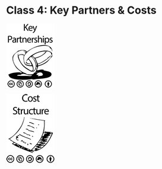 # Class 4: Key Partners & Costs

![Key Partners](./Key-Partnerships-Inline-Sized.png)

![Cost Structure](./Cost-Structure-Inline.png)